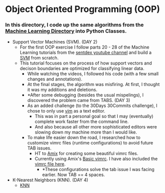 # Object Oriented Programming (OOP)

### In this directory, I code up the same algorithms from the [Machine Learning Directory](../) into Python Classes.

- Support Vector Machines (SVM). (DAY 2) 
    + For the first OOP exercise I follow parts 20 - 28 of the Machine Learning tutorials from the [sentdex youtube channel](https://www.youtube.com/channel/UCfzlCWGWYyIQ0aLC5w48gBQ) and build a [SVM](svm.py) from scratch.
    + This tutorial focuses on the process of how support vectors and decison boundaries are optimized for classifying linear data.
        + While watching the videos, I followed his code (with a few small changes and annotations). 
        + At the final stages, the algorithm was misfiring. At first, I thought it was my additions and deletions.
        + *After some debugging (besides the usual mispelings), I discovered the problem came from TABS. (DAY 3)
        + As an added challenge (to the 30Days 30Commits challenge), I chose to only use [vim](https://github.com/vim/vim) as a text editor.
            + This was in part a personal goal so that I may (eventually) complete work faster from the command line.
            + And also because all other more sophisticated editors were slowing down my machine more than I would like.
        + To make life easier down the road, I researched how to customize vimrc files (runtime configurations) to avoid future TAB issues.
            + HT to [Amix](https://github.com/amix/vimrc/) for creating some beautiful vimrc files.
            + Currently using Amix's [Basic vimrc](https://github.com/amix/vimrc/blob/master/vimrcs/basic.vim). I have also included the [vimrc file here](basic.vim).
                + *These configurations solve the tab issue I was facing earlier. Now TAB == 4 spaces. 
- K-Nearest Neighbors (KNN). (DAY 4) 
    + [KNN](knn.py)
